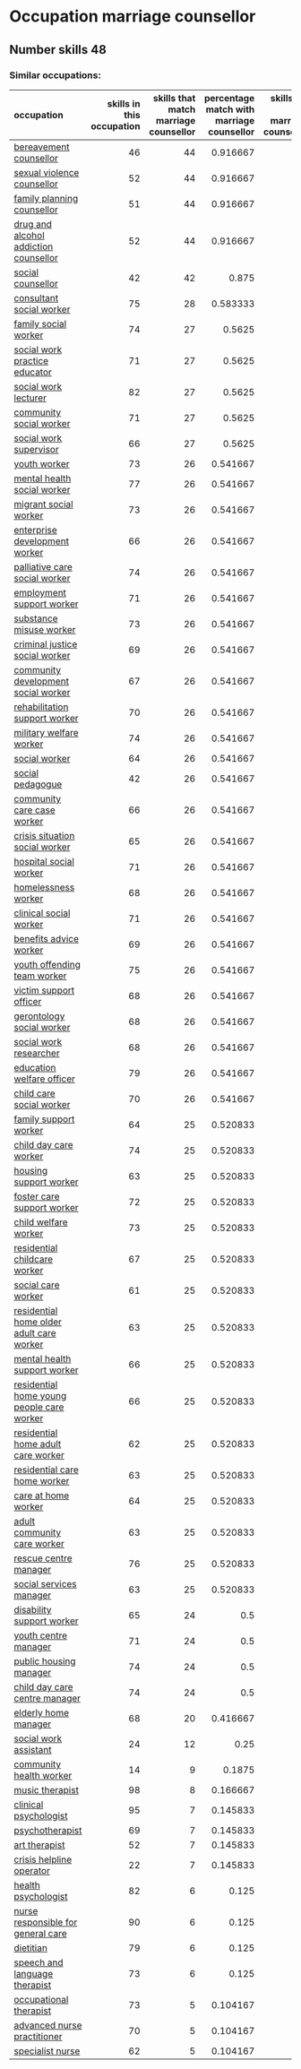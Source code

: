 # Occupation marriage counsellor
## Number skills 48
### Similar occupations:
| occupation                                                                                |   skills in this occupation |   skills that match marriage counsellor |   percentage match with marriage counsellor |   skills not in marriage counsellor |
|:------------------------------------------------------------------------------------------|----------------------------:|----------------------------------------:|--------------------------------------------:|------------------------------------:|
| [bereavement counsellor](bereavement_counsellor.md)                                       |                          46 |                                      44 |                                    0.916667 |                                   2 |
| [sexual violence counsellor](sexual_violence_counsellor.md)                               |                          52 |                                      44 |                                    0.916667 |                                   8 |
| [family planning counsellor](family_planning_counsellor.md)                               |                          51 |                                      44 |                                    0.916667 |                                   7 |
| [drug and alcohol addiction counsellor](drug_and_alcohol_addiction_counsellor.md)         |                          52 |                                      44 |                                    0.916667 |                                   8 |
| [social counsellor](social_counsellor.md)                                                 |                          42 |                                      42 |                                    0.875    |                                   0 |
| [consultant social worker](consultant_social_worker.md)                                   |                          75 |                                      28 |                                    0.583333 |                                  47 |
| [family social worker](family_social_worker.md)                                           |                          74 |                                      27 |                                    0.5625   |                                  47 |
| [social work practice educator](social_work_practice_educator.md)                         |                          71 |                                      27 |                                    0.5625   |                                  44 |
| [social work lecturer](social_work_lecturer.md)                                           |                          82 |                                      27 |                                    0.5625   |                                  55 |
| [community social worker](community_social_worker.md)                                     |                          71 |                                      27 |                                    0.5625   |                                  44 |
| [social work supervisor](social_work_supervisor.md)                                       |                          66 |                                      27 |                                    0.5625   |                                  39 |
| [youth worker](youth_worker.md)                                                           |                          73 |                                      26 |                                    0.541667 |                                  47 |
| [mental health social worker](mental_health_social_worker.md)                             |                          77 |                                      26 |                                    0.541667 |                                  51 |
| [migrant social worker](migrant_social_worker.md)                                         |                          73 |                                      26 |                                    0.541667 |                                  47 |
| [enterprise development worker](enterprise_development_worker.md)                         |                          66 |                                      26 |                                    0.541667 |                                  40 |
| [palliative care social worker](palliative_care_social_worker.md)                         |                          74 |                                      26 |                                    0.541667 |                                  48 |
| [employment support worker](employment_support_worker.md)                                 |                          71 |                                      26 |                                    0.541667 |                                  45 |
| [substance misuse worker](substance_misuse_worker.md)                                     |                          73 |                                      26 |                                    0.541667 |                                  47 |
| [criminal justice social worker](criminal_justice_social_worker.md)                       |                          69 |                                      26 |                                    0.541667 |                                  43 |
| [community development social worker](community_development_social_worker.md)             |                          67 |                                      26 |                                    0.541667 |                                  41 |
| [rehabilitation support worker](rehabilitation_support_worker.md)                         |                          70 |                                      26 |                                    0.541667 |                                  44 |
| [military welfare worker](military_welfare_worker.md)                                     |                          74 |                                      26 |                                    0.541667 |                                  48 |
| [social worker](social_worker.md)                                                         |                          64 |                                      26 |                                    0.541667 |                                  38 |
| [social pedagogue](social_pedagogue.md)                                                   |                          42 |                                      26 |                                    0.541667 |                                  16 |
| [community care case worker](community_care_case_worker.md)                               |                          66 |                                      26 |                                    0.541667 |                                  40 |
| [crisis situation social worker](crisis_situation_social_worker.md)                       |                          65 |                                      26 |                                    0.541667 |                                  39 |
| [hospital social worker](hospital_social_worker.md)                                       |                          71 |                                      26 |                                    0.541667 |                                  45 |
| [homelessness worker](homelessness_worker.md)                                             |                          68 |                                      26 |                                    0.541667 |                                  42 |
| [clinical social worker](clinical_social_worker.md)                                       |                          71 |                                      26 |                                    0.541667 |                                  45 |
| [benefits advice worker](benefits_advice_worker.md)                                       |                          69 |                                      26 |                                    0.541667 |                                  43 |
| [youth offending team worker](youth_offending_team_worker.md)                             |                          75 |                                      26 |                                    0.541667 |                                  49 |
| [victim support officer](victim_support_officer.md)                                       |                          68 |                                      26 |                                    0.541667 |                                  42 |
| [gerontology social worker](gerontology_social_worker.md)                                 |                          68 |                                      26 |                                    0.541667 |                                  42 |
| [social work researcher](social_work_researcher.md)                                       |                          68 |                                      26 |                                    0.541667 |                                  42 |
| [education welfare officer](education_welfare_officer.md)                                 |                          79 |                                      26 |                                    0.541667 |                                  53 |
| [child care social worker](child_care_social_worker.md)                                   |                          70 |                                      26 |                                    0.541667 |                                  44 |
| [family support worker](family_support_worker.md)                                         |                          64 |                                      25 |                                    0.520833 |                                  39 |
| [child day care worker](child_day_care_worker.md)                                         |                          74 |                                      25 |                                    0.520833 |                                  49 |
| [housing support worker](housing_support_worker.md)                                       |                          63 |                                      25 |                                    0.520833 |                                  38 |
| [foster care support worker](foster_care_support_worker.md)                               |                          72 |                                      25 |                                    0.520833 |                                  47 |
| [child welfare worker](child_welfare_worker.md)                                           |                          73 |                                      25 |                                    0.520833 |                                  48 |
| [residential childcare worker](residential_childcare_worker.md)                           |                          67 |                                      25 |                                    0.520833 |                                  42 |
| [social care worker](social_care_worker.md)                                               |                          61 |                                      25 |                                    0.520833 |                                  36 |
| [residential home older adult care worker](residential_home_older_adult_care_worker.md)   |                          63 |                                      25 |                                    0.520833 |                                  38 |
| [mental health support worker](mental_health_support_worker.md)                           |                          66 |                                      25 |                                    0.520833 |                                  41 |
| [residential home young people care worker](residential_home_young_people_care_worker.md) |                          66 |                                      25 |                                    0.520833 |                                  41 |
| [residential home adult care worker](residential_home_adult_care_worker.md)               |                          62 |                                      25 |                                    0.520833 |                                  37 |
| [residential care home worker](residential_care_home_worker.md)                           |                          63 |                                      25 |                                    0.520833 |                                  38 |
| [care at home worker](care_at_home_worker.md)                                             |                          64 |                                      25 |                                    0.520833 |                                  39 |
| [adult community care worker](adult_community_care_worker.md)                             |                          63 |                                      25 |                                    0.520833 |                                  38 |
| [rescue centre manager](rescue_centre_manager.md)                                         |                          76 |                                      25 |                                    0.520833 |                                  51 |
| [social services manager](social_services_manager.md)                                     |                          63 |                                      25 |                                    0.520833 |                                  38 |
| [disability support worker](disability_support_worker.md)                                 |                          65 |                                      24 |                                    0.5      |                                  41 |
| [youth centre manager](youth_centre_manager.md)                                           |                          71 |                                      24 |                                    0.5      |                                  47 |
| [public housing manager](public_housing_manager.md)                                       |                          74 |                                      24 |                                    0.5      |                                  50 |
| [child day care centre manager](child_day_care_centre_manager.md)                         |                          74 |                                      24 |                                    0.5      |                                  50 |
| [elderly home manager](elderly_home_manager.md)                                           |                          68 |                                      20 |                                    0.416667 |                                  48 |
| [social work assistant](social_work_assistant.md)                                         |                          24 |                                      12 |                                    0.25     |                                  12 |
| [community health worker](community_health_worker.md)                                     |                          14 |                                       9 |                                    0.1875   |                                   5 |
| [music therapist](music_therapist.md)                                                     |                          98 |                                       8 |                                    0.166667 |                                  90 |
| [clinical psychologist](clinical_psychologist.md)                                         |                          95 |                                       7 |                                    0.145833 |                                  88 |
| [psychotherapist](psychotherapist.md)                                                     |                          69 |                                       7 |                                    0.145833 |                                  62 |
| [art therapist](art_therapist.md)                                                         |                          52 |                                       7 |                                    0.145833 |                                  45 |
| [crisis helpline operator](crisis_helpline_operator.md)                                   |                          22 |                                       7 |                                    0.145833 |                                  15 |
| [health psychologist](health_psychologist.md)                                             |                          82 |                                       6 |                                    0.125    |                                  76 |
| [nurse responsible for general care](nurse_responsible_for_general_care.md)               |                          90 |                                       6 |                                    0.125    |                                  84 |
| [dietitian](dietitian.md)                                                                 |                          79 |                                       6 |                                    0.125    |                                  73 |
| [speech and language therapist](speech_and_language_therapist.md)                         |                          73 |                                       6 |                                    0.125    |                                  67 |
| [occupational therapist](occupational_therapist.md)                                       |                          73 |                                       5 |                                    0.104167 |                                  68 |
| [advanced nurse practitioner](advanced_nurse_practitioner.md)                             |                          70 |                                       5 |                                    0.104167 |                                  65 |
| [specialist nurse](specialist_nurse.md)                                                   |                          62 |                                       5 |                                    0.104167 |                                  57 |
